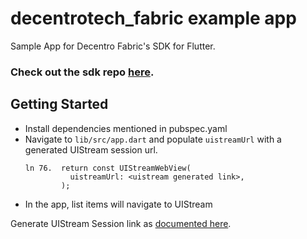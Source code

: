 # decentrotech_fabric example app

Sample App for Decentro Fabric's SDK for Flutter.

### Check out the sdk repo [here](https://github.com/decentro-in/decentro-fabric-flutter-sdk).

## Getting Started

- Install dependencies mentioned in pubspec.yaml
- Navigate to `lib/src/app.dart` and populate `uistreamUrl` with a generated UIStream session url.
  ```
  ln 76.  return const UIStreamWebView(
            uistreamUrl: <uistream generated link>,
          );
  ```
- In the app, list items will navigate to UIStream

Generate UIStream Session link as [documented here](https://docs.decentro.tech/docs/kyc-and-onboarding-workflows-uistreams).

